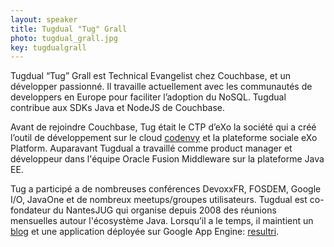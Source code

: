 ```yaml
---
layout: speaker
title: Tugdual "Tug" Grall
photo: tugdual_grall.jpg
key: tugdualgrall
---
```


Tugdual “Tug” Grall est Technical Evangelist chez Couchbase, et un développer passionné. Il travaille actuellement avec les communautés de developpers en Europe pour faciliter l’adoption du NoSQL. Tugdual contribue aux SDKs Java et NodeJS de Couchbase.

Avant de rejoindre Couchbase, Tug était le CTP d’eXo la société qui a créé l’outil de développement sur le cloud [codenvy](http://www.codenvy.com/) et la plateforme sociale eXo Platform. Auparavant Tugdual a travaillé comme product manager et développeur dans l'équipe Oracle Fusion Middleware sur la plateforme Java EE.

Tug a participé a de nombreuses conférences DevoxxFR, FOSDEM, Google I/O, JavaOne et de nombreux meetups/groupes utilisateurs. Tugdual est co-fondateur du NantesJUG qui organise depuis 2008 des réunions mensuelles autour l'écosystème Java. Lorsqu’il a le temps, il maintient un [blog](http://tugdualgrall.blogspot.com/) et une application déployée sur Google App Engine: [resultri](http://www.resultri.com/).
